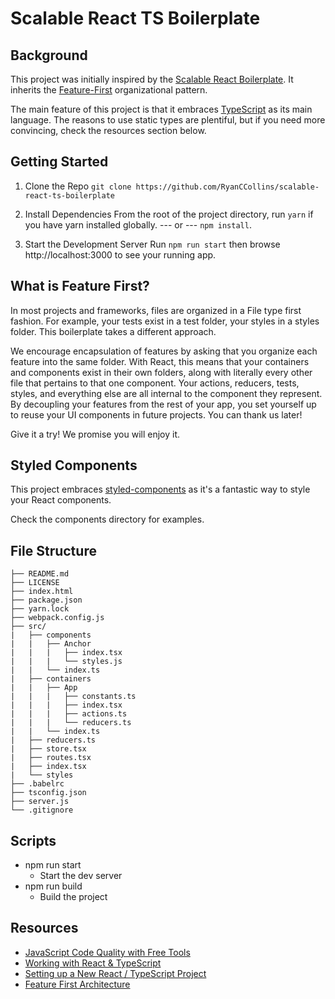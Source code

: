 # Scalable React TS Boilerplate

## Background

This project was initially inspired by the [Scalable React Boilerplate](https://github.com/RyanCCollins/scalable-react-boilerplate). It inherits the [Feature-First](https://medium.com/front-end-hacking/the-secret-to-organization-in-functional-programming-913484e85fc9#.8nerdsqhd) organizational pattern.

The main feature of this project is that it embraces [TypeScript](https://www.typescriptlang.org/) as its main language.  The reasons to use static types are plentiful, but if you need more convincing, check the resources section below.

## Getting Started
1. Clone the Repo
`git clone https://github.com/RyanCCollins/scalable-react-ts-boilerplate`

2. Install Dependencies
From the root of the project directory, run `yarn` if you have yarn installed globally.
--- or ---
`npm install`.

3. Start the Development Server
Run `npm run start` then browse http://localhost:3000 to see your running app.

## What is Feature First?
In most projects and frameworks, files are organized in a File type first fashion. For example, your tests exist in a test folder, your styles in a styles folder. This boilerplate takes a different approach.

We encourage encapsulation of features by asking that you organize each feature into the same folder. With React, this means that your containers and components exist in their own folders, along with literally every other file that pertains to that one component. Your actions, reducers, tests, styles, and everything else are all internal to the component they represent. By decoupling your features from the rest of your app, you set yourself up to reuse your UI components in future projects. You can thank us later!

Give it a try! We promise you will enjoy it.

## Styled Components
This project embraces [styled-components](https://github.com/styled-components/styled-components) as it's a fantastic way to style your React components.  

Check the components directory for examples.

## File Structure
```
├── README.md
├── LICENSE
├── index.html
├── package.json
├── yarn.lock
├── webpack.config.js
├── src/
|   ├── components
|   |   ├── Anchor
|   |   |   ├── index.tsx
|   |   |   └── styles.js
|   |   └── index.ts
|   ├── containers
|   |   ├── App
|   |   |   ├── constants.ts
|   |   |   ├── index.tsx
|   |   |   ├── actions.ts
|   |   |   └── reducers.ts
|   |   └── index.ts
|   ├── reducers.ts
|   ├── store.tsx
|   ├── routes.tsx
|   ├── index.tsx
|   └── styles
├── .babelrc
├── tsconfig.json
├── server.js
└── .gitignore
```

## Scripts
- npm run start
  - Start the dev server
- npm run build
  - Build the project

## Resources
- [JavaScript Code Quality with Free Tools](https://dev-blog.apollodata.com/javascript-code-quality-with-free-tools-9a6d80e29f2d#.1unvvh8vw)
- [Working with React & TypeScript](http://blog.wolksoftware.com/working-with-react-and-typescript)
- [Setting up a New React / TypeScript Project](http://blog.tomduncalf.com/posts/setting-up-typescript-and-react/)
- [Feature First Architecture](https://medium.com/front-end-hacking/the-secret-to-organization-in-functional-programming-913484e85fc9#.8nerdsqhd)
